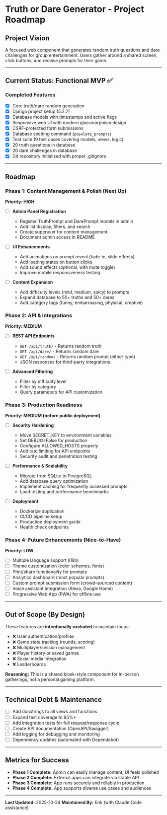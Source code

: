 # Truth or Dare Generator - Project Roadmap

## Project Vision
A focused web component that generates random truth questions and dare challenges for group entertainment. Users gather around a shared screen, click buttons, and receive prompts for their game.

---

## Current Status: **Functional MVP** ✅

### Completed Features
- [x] Core truth/dare random generation
- [x] Django project setup (5.2.7)
- [x] Database models with timestamps and active flags
- [x] Responsive web UI with modern glassmorphism design
- [x] CSRF-protected form submissions
- [x] Database seeding command (`populate_prompts`)
- [x] Test suite (9 test cases covering models, views, logic)
- [x] 20 truth questions in database
- [x] 20 dare challenges in database
- [x] Git repository initialized with proper .gitignore

---

## Roadmap

### Phase 1: Content Management & Polish (Next Up)
**Priority: HIGH**

- [ ] **Admin Panel Registration**
  - Register TruthPrompt and DarePrompt models in admin
  - Add list display, filters, and search
  - Create superuser for content management
  - Document admin access in README

- [ ] **UI Enhancements**
  - Add animations on prompt reveal (fade-in, slide effects)
  - Add loading states on button clicks
  - Add sound effects (optional, with mute toggle)
  - Improve mobile responsiveness testing

- [ ] **Content Expansion**
  - Add difficulty levels (mild, medium, spicy) to prompts
  - Expand database to 50+ truths and 50+ dares
  - Add category tags (funny, embarrassing, physical, creative)

### Phase 2: API & Integrations
**Priority: MEDIUM**

- [ ] **REST API Endpoints**
  - `GET /api/truth/` - Returns random truth
  - `GET /api/dare/` - Returns random dare
  - `GET /api/random/` - Returns random prompt (either type)
  - JSON responses for third-party integrations

- [ ] **Advanced Filtering**
  - Filter by difficulty level
  - Filter by category
  - Query parameters for API customization

### Phase 3: Production Readiness
**Priority: MEDIUM (before public deployment)**

- [ ] **Security Hardening**
  - Move SECRET_KEY to environment variables
  - Set DEBUG=False for production
  - Configure ALLOWED_HOSTS properly
  - Add rate limiting for API endpoints
  - Security audit and penetration testing

- [ ] **Performance & Scalability**
  - Migrate from SQLite to PostgreSQL
  - Add database query optimization
  - Implement caching for frequently accessed prompts
  - Load testing and performance benchmarks

- [ ] **Deployment**
  - Dockerize application
  - CI/CD pipeline setup
  - Production deployment guide
  - Health check endpoints

### Phase 4: Future Enhancements (Nice-to-Have)
**Priority: LOW**

- [ ] Multiple language support (i18n)
- [ ] Theme customization (color schemes, fonts)
- [ ] Print/share functionality for prompts
- [ ] Analytics dashboard (most popular prompts)
- [ ] Custom prompt submission form (crowd-sourced content)
- [ ] Voice assistant integration (Alexa, Google Home)
- [ ] Progressive Web App (PWA) for offline use

---

## Out of Scope (By Design)
These features are **intentionally excluded** to maintain focus:

- ❌ User authentication/profiles
- ❌ Game state tracking (rounds, scoring)
- ❌ Multiplayer/session management
- ❌ Player history or saved games
- ❌ Social media integration
- ❌ Leaderboards

**Reasoning:** This is a shared kiosk-style component for in-person gatherings, not a personal gaming platform.

---

## Technical Debt & Maintenance
- [ ] Add docstrings to all views and functions
- [ ] Expand test coverage to 95%+
- [ ] Add integration tests for full request/response cycle
- [ ] Create API documentation (OpenAPI/Swagger)
- [ ] Add logging for debugging and monitoring
- [ ] Dependency updates (automated with Dependabot)

---

## Metrics for Success
- **Phase 1 Complete:** Admin can easily manage content, UI feels polished
- **Phase 2 Complete:** External apps can integrate via stable API
- **Phase 3 Complete:** App runs securely and reliably in production
- **Phase 4 Complete:** App supports diverse use cases and audiences

---

**Last Updated:** 2025-10-24
**Maintained By:** Erik (with Claude Code assistance)
